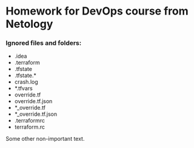 # Homework for DevOps course from Netology

### Ignored files and folders:
* .idea
* .terraform
* .tfstate
* .tfstate.*
* crash.log
* *.tfvars
* override.tf
* override.tf.json
* *_override.tf
* *_override.tf.json
* .terraformrc
* terraform.rc

Some other non-important text.
